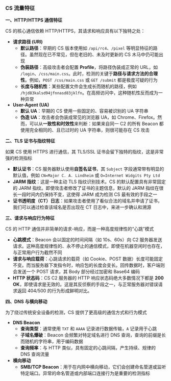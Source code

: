 ### CS 流量特征

**一、HTTP/HTTPS 通信特征**

CS 的核心通信依赖 HTTP/HTTPS，其请求和响应具有以下独特之处：

- **请求路径 (URI)**
  - **默认路径**：早期的 CS 版本使用如 `/api/rc4`、`/pixel` 等明显特征的路径。虽然现在已不常见，但在老旧的、未及时更新的 CS 木马中仍可能出现
  - **伪装路径**：高级攻击者会配置 **Profile**，将路径伪装成正常的 URL，如 `/login`、`/css/main.css`。此时，检测的关键于**路径与请求方法的合理性**。例如，`POST /css/main.css` 或 `GET /submit` 都是极度可疑的行为
  - **长度与随机性**：某些配置文件会生成长而随机的路径，例如 `/hjd83kalsd94jfnnasd83jklfn`。在高频访问中，这种随机性反而成为一种异常
- **User-Agent (UA)**
  - **默认 UA**：早期的 CS 使用一些固定的、容易被识别的 UA 字符串
  - **伪造 UA**：攻击者会伪装成常见的浏览器 UA，如 Chrome、Firefox。然而，可以从**一致性和时效性**来判断：如果来自同一 C2 的所有 Beacon 都使用完全相同的、且已过时的 UA 字符串，则很可能存在 CS 攻击

**二、TLS 证书与指纹特征**

如果 CS 使用 HTTPS 进行通信，其 TLS/SSL 证书会留下独特的指纹，这是非常强的检测指标

- **默认证书**：CS 服务器默认使用**自签名证书**，其 `Subject` 字段通常带有明显的默认值，例如 `CN=Major C. A. Lindheim` 或 `O=Internet Widgits Pty Ltd`
- **JARM 指纹**：这是一种主动 TLS 指纹识别技术。CS 的默认配置具有非常固定的 JARM 指纹。即使攻击者修改了证书的主题信息，默认的 JARM 指纹在很长一段时间内仍保持不变，这使得 JARM 成为检测 CS 最有效的手段之一
- **证书透明度（CT）日志**：如果攻击者使用了看似合法的域名并申请了证书，我们可以通过检查该域名是否出现在 CT 日志中，来进一步确认和溯源

**三、请求与响应行为特征**

CS 的 HTTP 通信并非简单的请求-响应，而是一种高度规律性的“心跳”模式

- **心跳模式**：Beacon 会以固定的时间间隔（如 10s、60s）向 C2 服务器发送请求。这种高度规律性的、永不停止的通信模式，即使在机器空闲时也存在，与正常用户行为截然不同
- **请求与响应载荷**：心跳请求的载荷（如 Cookie、POST 数据）长度可能固定不变。而当服务器下发指令时，响应包的长度会变长。回传数据时，客户端则会发送一个 POST 请求，其 Body 部分经过加密和 Base64 编码
- **HTTP 状态码**：CS C2 服务器的 HTTP 响应状态码绝大多数情况下都是 **200 OK**，即使请求是无效的。这是其反侦察的手段之一，与正常服务器对错误请求返回 404/500 的行为形成鲜明对比。

**四、DNS 与横向移动**

为了绕过传统安全设备的检测，CS 提供了更高级的通信方式和行为模式

- **DNS Beacon**
  - **查询类型**：通常使用 `TXT` 和 `AAAA` 记录进行数据传输，`A` 记录用于心跳
  - **子域名爆破**：Beacon 会频繁对特定域名进行 DNS 查询，查询的前缀是长而随机的字符串，用于编码数据
  - **查询频率**：与 HTTP 类似，具有固定的心跳间隔，产生持续、规律的 DNS 查询流量
- **横向移动**
  - **SMB/TCP Beacon**：用于在内网中横向移动，它们会创建命名管道或监听特定端口。异常的命名管道或内部端口连接行为是重要的检测指标